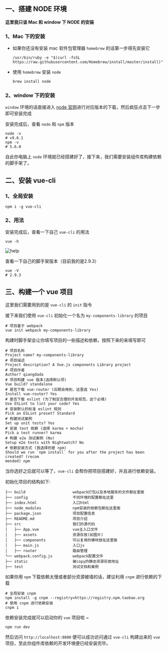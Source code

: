 ##  一、搭建 NODE 环境

**这里我只谈 Mac 和 window 下 NODE 的安装**

### 1、Mac 下的安装

- 如果你还没有安装 mac 软件包管理器 `homebrew` 的话第一步得先安装它

  ```shell
  /usr/bin/ruby -e "$(curl -fsSL https://raw.githubusercontent.com/Homebrew/install/master/install)"
  ```

- 使用 `homebrew` 安装 `node`

  ```bash
  brew install node
  ```

### 2、window 下的安装

`window` 环境的话直接进入 [node 官网](https://nodejs.org/en/download/)进行对应版本的下载，然后疯狂点击下一步即可安装完成

安装完成后，查看 `node` 和 `npm` 版本

```shell
node -v
# v9.6.1
npm -v
# 5.6.0
```

自此你电脑上 `node` 环境就已经搭建好了，接下来，我们需要安装组件库构建依赖的脚手架了。

## 二、安装 vue-cli

### 1、全局安装

```shell
npm i -g vue-cli
```

### 2、用法

安装完成后，查看一下自己 `vue-cli` 的用法

```shell
vue -h
```

![help](/Users/xq/Desktop/blog/help.jpg)

查看一下自己的脚手架版本（目前我的是2.9.3）

```shell
vue -V
# 2.9.3
```

## 三、构建一个 vue 项目

这里我们需要用到的是 `vue-cli` 的 `init` 指令

接下来我们使用 `vue-cli` 初始化一个名为 `my-components-library` 的项目

```shell
# 项目基于 webpack
vue init webpack my-components-library
```

构建时脚手架会让你填写项目的一些描述和依赖，按照下来的来填写即可

```shell
# 项目名称
Project name? my-components-library
# 项目描述
Project description? A Vue.js components Library project
# 项目作者
Author? qiangdada
# 项目构建 vue 版本(选择默认项)
Vue build? standalone
# 是否下载 vue-router (后期会用到，这里选 Yes)
Install vue-router? Yes
# 是否下载 eslint (为了制定合理的开发规范，这个必填)
Use ESLint to lint your code? Yes
# 安装默认的标准 eslint 规则
Pick an ESLint preset? Standard
# 构建测试案例
Set up unit tests? Yes
# 安装 test 依赖 (选择 karma + mocha)
Pick a test runner? karma
# 构建 e2e 测试案例 (No)
Setup e2e tests with Nightwatch? No
# 依赖安装方式 (我选择的是 npm)
Should we run `npm install` for you after the project has been created? (recom
mended) npm
```

当你选好之后就可以等了，`vue-cli` 会帮你把项目搭建好，并且进行依赖安装。

初始化项目的结构如下:

```shell
├── build                     webpack打包以及本地服务的文件都在里面
├── config              	  不同环境的配置都在这里
├── index.html                入口html
├── node_modules              npm安装的依赖包都在这里面
├── package.json              项目配置信息
├── README.md              	  项目介绍
├── src                       我们的源代码
│   ├── App.vue               vue主入口文件
│   ├── assets                资源存放(如图片)
│   ├── components            可以复用的模块放在这里面
│   ├── main.js               入口js
│   ├── router                路由管理
└── webpack.config.js         webpack配置文件
├── static                    被copy的静态资源存放地址
├── test                      测试文档和案例
```

如果你用 `npm` 下载依赖太慢或者部分资源被墙的话，建议利用 `cnpm` 进行依赖的下载

```shell
# 全局安装 cnpm
npm install -g cnpm --registry=https://registry.npm.taobao.org
# 使用 cnpm 进行依赖安装
cnpm i
```

依赖安装完成就可以启动你的 `vue` 项目啦 ~

```shell
npm run dev
```

然后访问 `http://localhost:8080` 便可以成功访问通过 `vue-cli` 构建出来的 `vue` 项目，至此你组件库依赖的开发环境便已经安装完毕。

